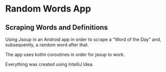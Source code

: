 # Random Words App
## Scraping Words and Definitions

Using Jsoup in an Android app in order to scrape a "Word of the Day" and, subsequently, a random word after that. 

The app uses kotlin coroutines in order for jsoup to work.

Everything was created using IntelliJ Idea.